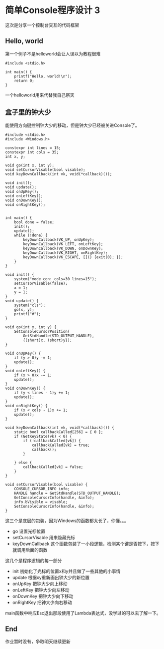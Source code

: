 # 简单Console程序设计 3

这次是分享一个控制台交互的代码框架

## Hello, world

第一个例子不是helloworld会让人误以为教程很难

```
#include <stdio.h>

int main() {
    printf("Hello, world!\n");
    return 0;
}

```

一个helloworld用来代替我自己祭天

## 盒子里的钟大少

能使用方向键控制钟大少的移动，但是钟大少已经被关进Console了。

```
#include <stdio.h>
#include <Windows.h>

constexpr int lines = 15;
constexpr int cols = 35;
int x, y;

void go(int x, int y);
void setCursorVisable(bool visable);
void keyDownCallback(int vk, void(*callback)());

void init();
void update();
void onUpKey();
void onLeftKey();
void onDownKey();
void onRightKey();


int main() {
    bool done = false;
    init();
    update();
    while (!done) {
        keyDownCallback(VK_UP, onUpKey);
        keyDownCallback(VK_LEFT, onLeftKey);
        keyDownCallback(VK_DOWN, onDownKey);
        keyDownCallback(VK_RIGHT, onRightKey);
        keyDownCallback(VK_ESCAPE, []() {exit(0); });
    }
}

void init() {
    system("mode con: cols=30 lines=15");
    setCursorVisable(false);
    x = 1;
    y = 1;
}
void update() {
    system("cls");
    go(x, y);
    printf("#");
}

void go(int x, int y) {
    SetConsoleCursorPosition(
        GetStdHandle(STD_OUTPUT_HANDLE), 
        {(short)x, (short)y});
}

void onUpKey() { 
    if (y > 0)y -= 1; 
    update();
}
void onLeftKey() { 
    if (x > 0)x -= 1;
    update();
}
void onDownKey() {
    if (y < lines - 1)y += 1;
    update();
}
void onRightKey() { 
    if (x < cols - 1)x += 1;
    update();
}

void keyDownCallback(int vk, void(*callback)()) {
    static bool callbackCalled[256] = { 0 };
    if (GetKeyState(vk) < 0) {
        if (!callbackCalled[vk]) {
            callbackCalled[vk] = true;
            callback();
        }
            
    } else {
        callbackCalled[vk] = false;
    }
}

void setCursorVisable(bool visable) {
    CONSOLE_CURSOR_INFO info;
    HANDLE handle = GetStdHandle(STD_OUTPUT_HANDLE);
    GetConsoleCursorInfo(handle, &info);
    info.bVisible = visable;
    SetConsoleCursorInfo(handle, &info);
}
```

这三个是底层的包装，因为Windows的函数都太长了，你懂。。。
* go 设置光标位置
* setCursorVisable 用来隐藏光标
* keyDownCallback 这个函数包装了一小段逻辑，检测某个键是否按下，按下就调用后面的函数

这几个是程序逻辑的每一部分
* init 初始化了光标的位置x和y并且做了一些其他的小事情
* update 根据xy重新画出钟大少的新位置
* onUpKey 把钟大少向上移动
* onLeftKey 把钟大少向左移动
* onDownKey 把钟大少向下移动
* onRightKey 把钟大少向右移动

main函数中响应Esc退出那段使用了Lambda表达式，没学过的可以去了解一下。

## End

作业暂时没有，争取明天继续更新